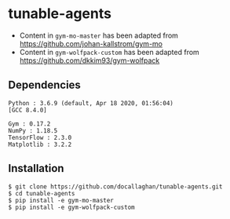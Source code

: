 # tunable-agents

* Content in ``gym-mo-master`` has been adapted from https://github.com/johan-kallstrom/gym-mo
* Content in ``gym-wolfpack-custom`` has been adapted from https://github.com/dkkim93/gym-wolfpack

## Dependencies
```
Python : 3.6.9 (default, Apr 18 2020, 01:56:04) 
[GCC 8.4.0]

Gym : 0.17.2
NumPy : 1.18.5
TensorFlow : 2.3.0
Matplotlib : 3.2.2
```

## Installation
```
$ git clone https://github.com/docallaghan/tunable-agents.git
$ cd tunable-agents
$ pip install -e gym-mo-master
$ pip install -e gym-wolfpack-custom
```
